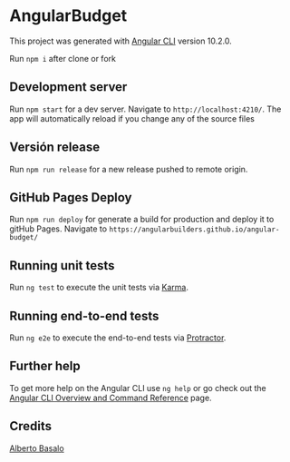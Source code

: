 # AngularBudget

This project was generated with [Angular CLI](https://github.com/angular/angular-cli) version 10.2.0.

Run `npm i` after clone or fork

## Development server

Run `npm start` for a dev server. Navigate to `http://localhost:4210/`. The app will automatically reload if you change any of the source files

## Versión release

Run `npm run release` for a new release pushed to remote origin.

## GitHub Pages Deploy

Run `npm run deploy` for generate a build for production and deploy it to gitHub Pages. Navigate to `https://angularbuilders.github.io/angular-budget/`


## Running unit tests

Run `ng test` to execute the unit tests via [Karma](https://karma-runner.github.io).

## Running end-to-end tests

Run `ng e2e` to execute the end-to-end tests via [Protractor](http://www.protractortest.org/).

## Further help

To get more help on the Angular CLI use `ng help` or go check out the [Angular CLI Overview and Command Reference](https://angular.io/cli) page.

## Credits

[Alberto Basalo](https://twitter.com/albertobasalo)

